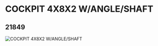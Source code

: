 # COCKPIT 4X8X2 W/ANGLE/SHAFT
## 21849
![COCKPIT 4X8X2 W/ANGLE/SHAFT](https://lc-www-live-s.legocdn.com/media/bricks/5/2/6157482.jpg)